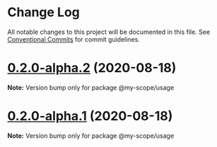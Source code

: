 # Change Log

All notable changes to this project will be documented in this file.
See [Conventional Commits](https://conventionalcommits.org) for commit guidelines.

# [0.2.0-alpha.2](https://github.com/Mathias54/lerna-conventional-commits-example/compare/v0.2.0-alpha.1...v0.2.0-alpha.2) (2020-08-18)

**Note:** Version bump only for package @my-scope/usage





# [0.2.0-alpha.1](https://github.com/Mathias54/lerna-conventional-commits-example/compare/v0.2.0-alpha.0...v0.2.0-alpha.1) (2020-08-18)

**Note:** Version bump only for package @my-scope/usage
